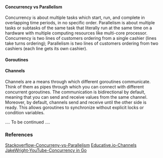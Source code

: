 #### Concurrency vs Parallelism
Concurrency is about multiple tasks which start, run, and complete in overlapping time periods, in no specific order. Parallelism is about multiple tasks or subtasks of the same task that literally run at the same time on a hardware with multiple computing resources like multi-core processor.
Concurrency is two lines of customers ordering from a single cashier (lines take turns ordering); Parallelism is two lines of customers ordering from two cashiers (each line gets its own cashier).


#### Goroutines



#### Channels
Channels are a means through which different goroutines communicate. Think of them as pipes through which you can connect with different concurrent goroutines. The communication is bidirectional by default, meaning that you can send and receive values from the same channel. Moreover, by default, channels send and receive until the other side is ready. This allows goroutines to synchronize without explicit locks or condition variables.

.... To be continued ....






### References
[Stackoverflow-Concurreny-vs-Parallelism](https://stackoverflow.com/questions/1050222/what-is-the-difference-between-concurrency-and-parallelism)
[Educative.io-Channels](https://www.educative.io/answers/what-are-channels-in-golang)
[JakeWright-YouTube-Concurrency in Go](https://www.youtube.com/watch?v=LvgVSSpwND8)
